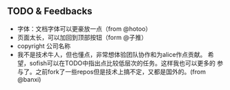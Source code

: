 ## TODO & Feedbacks

- 字体：文档字体可以更豪放一点（from @hotoo）
- 页面太长，可以加回到顶部按钮（form @子推）
- copyright 公司名称
- 我不是技术牛人，但也懂点，非常想体验团队协作和为alice作点贡献。
  希望，sofish可以在TODO中指出点比较低层次的任务。这样我也可以更多的
  参与了。之前fork了一些repos但是技术上搞不定，又都是国外的。(from @banxi)
